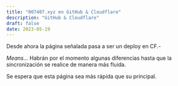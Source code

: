 ```yaml
---
title: "007407.xyz en GitHub & Cloudflare"
description: "GitHub & Cloudflare"
draft: false
date: 2023-05-19
---
```


Desde ahora la página señalada pasa a ser un deploy en CF.-

_Means..._ Habrán por el momento algunas diferencias hasta que la sincronización se realice de manera más fluida.

Se espera que esta página sea más rápida que su principal.

